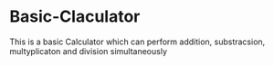 # Basic-Claculator
This is a basic Calculator which can perform addition,  substracsion,  multyplicaton and division simultaneously 
